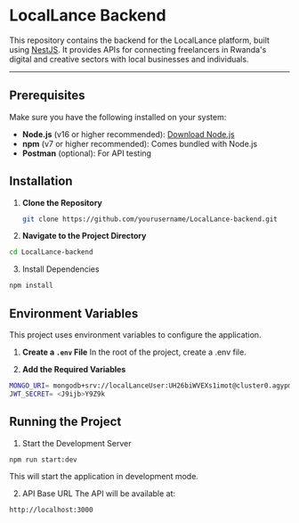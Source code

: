# LocalLance Backend  

This repository contains the backend for the LocalLance platform, built using [NestJS](https://nestjs.com/). It provides APIs for connecting freelancers in Rwanda's digital and creative sectors with local businesses and individuals.  

---

## Prerequisites  
Make sure you have the following installed on your system:  
- **Node.js** (v16 or higher recommended): [Download Node.js](https://nodejs.org)  
- **npm** (v7 or higher recommended): Comes bundled with Node.js  
- **Postman** (optional): For API testing  


## Installation  

1. **Clone the Repository**  
   ```bash  
   git clone https://github.com/yourusername/LocalLance-backend.git
   ```
2. **Navigate to the Project Directory**

```bash
cd LocalLance-backend
```
3. Install Dependencies

```bash
npm install
```
## Environment Variables

This project uses environment variables to configure the application.

1. **Create a `.env` File**
In the root of the project, create a .env file.

2. **Add the Required Variables**

```bash
MONGO_URI= mongodb+srv://localLanceUser:UH26biWVEXs1imot@cluster0.agypm.mongodb.net/?retryWrites=true&w=majority&appName=Cluster0
JWT_SECRET= <J9ijb>Y9Z9k
```

## Running the Project

1. Start the Development Server

```bash
npm run start:dev
```
This will start the application in development mode.

2. API Base URL
The API will be available at:

```bash
http://localhost:3000
```  
